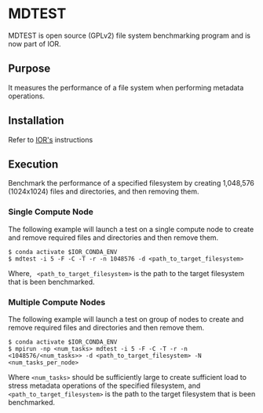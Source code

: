 # MDTEST

MDTEST is open source (GPLv2) file system benchmarking program and is now part of IOR.

## Purpose

It measures the performance of a file system when performing metadata operations.

## Installation

Refer to [IOR's](../IOR/IOR.md) instructions

## Execution

Benchmark the performance of a specified filesystem by creating 1,048,576 (1024x1024) files and directories, and then removing them.

### Single Compute Node

The following example will launch a test on a single compute node to create and remove required files and directories and then remove them.

```
$ conda activate $IOR_CONDA_ENV
$ mdtest -i 5 -F -C -T -r -n 1048576 -d <path_to_target_filesystem>
```

Where, ``` <path_to_target_filesystem>``` is the path to the target filesystem that is been benchmarked.

### Multiple Compute Nodes

The following example will launch a test on group of nodes to create and remove required files and directories and then remove them.

```
$ conda activate $IOR_CONDA_ENV
$ mpirun -np <num_tasks> mdtest -i 5 -F -C -T -r -n <1048576/<num_tasks>> -d <path_to_target_filesystem> -N <num_tasks_per_node>
```

Where ```<num_tasks>``` should be sufficiently large to create sufficient load to stress metadata operations of the specified filesystem, and ```<path_to_target_filesystem>``` is the path to the target filesystem that is been benchmarked.
